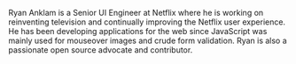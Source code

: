 Ryan Anklam is a Senior UI Engineer at Netflix where he is working on reinventing television and continually improving the  Netflix user experience. He has been developing applications for the web since JavaScript was mainly used for mouseover images and crude form validation. Ryan is also a passionate open source advocate and contributor.
